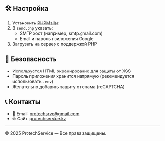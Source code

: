 
## 🛠 Настройка

1. Установить [PHPMailer](https://github.com/PHPMailer/PHPMailer)
2. В `send.php` указать:
   - SMTP хост (например, smtp.gmail.com)
   - Email и пароль приложения Google
3. Загрузить на сервер с поддержкой PHP

## 🔐 Безопасность

- Используется HTML-экранирование для защиты от XSS
- Пароль приложения хранится напрямую (рекомендуется использовать `.env`)
- Желательно добавить защиту от спама (reCAPTCHA)

## 📞 Контакты

- 📧 Email: protechsrvc@gmail.com  
- 🌐 Сайт: [protechservice.kz](https://protechservice.kz)

---

© 2025 ProtechService — Все права защищены.
